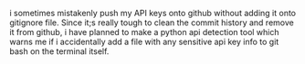 i sometimes mistakenly push my API keys onto github without adding it onto gitignore file. Since it;s really tough to clean the commit history and remove it from github, i have planned to make a python api detection tool which warns me if i accidentally add a file with any sensitive api key info to git bash on the terminal itself.